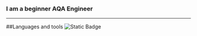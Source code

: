 ### I am a beginner AQA Engineer
___

##Languages and tools
![Static Badge](https://img.shields.io/badge/with%20a%20logo-grey?style=for-the-badge&logo=Java)

